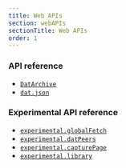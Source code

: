 ```yaml
---
title: Web APIs
section: webAPIs
sectionTitle: Web APIs
order: 1
---
```


<style>
  .content h3.heading { font-size: 24px; margin-top 0 !important; }
  .content ul { margin-bottom: 20px; font-size: 16px; }
  .content ul code { font-size: 16px; }
</style>

<h3 class="heading">API reference</h3>
<ul>
  <li>
    <a href="/docs/apis/dat"><code>DatArchive</code></a>
  </li>

  <li>
    <a href="/docs/apis/manifest"><code>dat.json</code></a>
  </li>
</ul>

<h3 class="heading">
  Experimental API reference
  <span class="fa fa-flask"></span>
</h3>

<ul>
  <li>
    <a href="/docs/apis/experimental-globalfetch"><code>experimental.globalFetch</code></a>
  </li>

  <li>
    <a href="/docs/apis/experimental-datpeers"><code>experimental.datPeers</code></a>
  </li>

  <li>
    <a href="/docs/apis/experimental-capturepage"><code>experimental.capturePage</code></a>
  </li>

  <li>
    <a href="/docs/apis/experimental-library"><code>experimental.library</code></a>
  </li>
</ul>